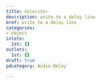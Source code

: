 ```yaml
---
title: delwrite~
description: write to a delay line
bref: write to a delay line
categories:
- object
inlets:
  1st: {}
outlets:
  1st: {}
draft: true
pdcategory: Audio Delay

---
```


